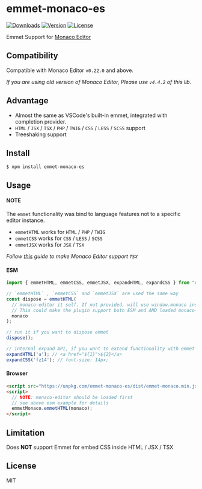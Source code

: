 # emmet-monaco-es

<p>
  <a href="https://npmcharts.com/compare/emmet-monaco-es?minimal=true"><img src="https://img.shields.io/npm/dm/emmet-monaco-es.svg" alt="Downloads"></a>
  <a href="https://www.npmjs.com/package/emmet-monaco-es"><img src="https://img.shields.io/npm/v/emmet-monaco-es.svg" alt="Version"></a>
  <a href="https://www.npmjs.com/package/emmet-monaco-es"><img src="https://img.shields.io/npm/l/emmet-monaco-es.svg" alt="License"></a>
</p>

Emmet Support for [Monaco Editor](https://github.com/Microsoft/monaco-editor)

## Compatibility

Compatible with Monaco Editor `v0.22.0` and above.

_If you are using old version of Monaco Editor, Please use `v4.4.2` of this lib._

## Advantage

- Almost the same as VSCode's built-in emmet, integrated with completion provider.
- `HTML` / `JSX` / `TSX` / `PHP` / `TWIG` / `CSS` / `LESS` / `SCSS` support
- Treeshaking support

## Install

```shell
$ npm install emmet-monaco-es
```

## Usage

#### NOTE

The `emmet` functionality was bind to language features not to a specific editor instance.

- `emmetHTML` works for `HTML` / `PHP` / `TWIG`
- `emmetCSS` works for `CSS` / `LESS` / `SCSS`
- `emmetJSX` works for `JSX` / `TSX`

_Follow [this](https://github.com/microsoft/monaco-editor/issues/264#issuecomment-654578687) guide to make Monaco Editor support `TSX`_

#### ESM

```javascript
import { emmetHTML, emmetCSS, emmetJSX, expandHTML, expandCSS } from "emmet-monaco-es";

// `emmetHTML` , `emmetCSS` and `emmetJSX` are used the same way
const dispose = emmetHTML(
  // monaco-editor it self. If not provided, will use window.monaco instead.
  // This could make the plugin support both ESM and AMD loaded monaco-editor
  monaco
);

// run it if you want to dispose emmet
dispose();

// internal expand API, if you want to extend functionality with emmet
expandHTML('a'); // <a href="${1}">${2}</a>
expandCSS('fz14'); // font-size: 14px;
```

#### Browser

```html
<script src="https://unpkg.com/emmet-monaco-es/dist/emmet-monaco.min.js"></script>
<script>
  // NOTE: monaco-editor should be loaded first
  // see above esm example for details
  emmetMonaco.emmetHTML(monaco);
</script>
```

## Limitation

Does **NOT** support Emmet for embed CSS inside HTML / JSX / TSX

## License

MIT
